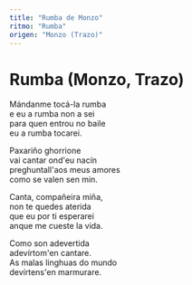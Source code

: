 ```yaml
---
title: "Rumba de Monzo"
ritmo: "Rumba"
origen: "Monzo (Trazo)"
---
```


# Rumba (Monzo, Trazo)

Mándanme tocá-la rumba<br>e eu a rumba non a sei<br>para quen entrou no baile<br>eu a rumba tocarei.

Paxariño ghorrione<br>vai cantar ond'eu nacín<br>preghuntall'aos meus amores<br>como se valen sen min.

Canta, compañeira miña,<br>non te quedes aterida<br>que eu por ti esperarei<br>anque me cueste la vida.

Como son adevertida<br>adevírtom'en cantare.<br>As malas linghuas do mundo<br>devírtens'en marmurare.







